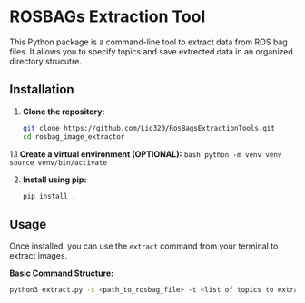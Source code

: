 # ROSBAGs Extraction Tool

This Python package is a command-line tool to extract data from ROS bag files. It allows you to specify topics and save extrected data in an organized directory strucutre.

## Installation

1.  **Clone the repository:**
    ```bash
    git clone https://github.com/Lio320/RosBagsExtractionTools.git
    cd rosbag_image_extractor
    ```

1.1 **Create a virtual environment (OPTIONAL):**
    ```bash
    python -m venv venv
    source venv/bin/activate
    ```

2.  **Install using pip:**
    ```bash
    pip install .
    ```

## Usage

Once installed, you can use the `extract` command from your terminal to extract images.

**Basic Command Structure:**

```bash
python3 extract.py -s <path_to_rosbag_file> -t <list of topics to extract>
```